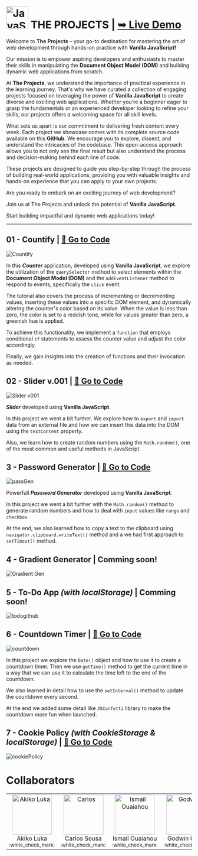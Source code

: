 # <img src="https://github.com/Pilag6/the-projects/assets/79191808/433f614c-5069-4d4a-b2d6-e7384edcfcf1" width=60px title="JavaScript"> THE PROJECTS | <a href="https://pilag6.github.io/the-projects/"><strong>➥ Live Demo</strong></a>


Welcome to **The Projects** – your go-to destination for mastering the art of web development through hands-on practice with **Vanilla JavaScript!** 

Our mission is to empower aspiring developers and enthusiasts to master their skills in manipulating the **Document Object Model (DOM)** and building dynamic web applications from scratch.

At **The Projects**, we understand the importance of practical experience in the learning journey. That's why we have curated a collection of engaging projects focused on leveraging the power of **Vanilla JavaScript** to create diverse and exciting web applications. Whether you're a beginner eager to grasp the fundamentals or an experienced developer looking to refine your skills, our projects offers a welcoming space for all skill levels.

What sets us apart is our commitment to delivering fresh content every week. Each project we showcase comes with its complete source code available on this **GitHub**. We encourage you to explore, dissect, and understand the intricacies of the codebase. This open-access approach allows you to not only see the final result but also understand the process and decision-making behind each line of code.

These projects are designed to guide you step-by-step through the process of building real-world applications, providing you with valuable insights and hands-on experience that you can apply to your own projects.

Are you ready to embark on an exciting journey of web development? 

Join us at The Projects and unlock the potential of **Vanilla JavaScript**. 

Start building impactful and dynamic web applications today!

---

## 01 - Countify | [:rocket: Go to Code](https://github.com/Pilag6/the-projects/tree/main/01-counterApp)
![Countify](https://github.com/Pilag6/the-projects/assets/79191808/2ce1f722-76f8-4e39-9f94-eea4ab777a0f)

In this ***Counter*** application, developed using **Vanilla JavaScript**, we explore the utilization of the `querySelector` method to select elements within the **Document Object Model (DOM)** and the `addEventListener` method to respond to events, specifically the `click` event.

The tutorial also covers the process of incrementing or decrementing values, inserting these values into a specific DOM element, and dynamically altering the counter's color based on its value. When the value is less than zero, the color is set to a reddish tone, while for values greater than zero, a greenish hue is applied.

To achieve this functionality, we implement a `function` that employs conditional `if` statements to assess the counter value and adjust the color accordingly.

Finally, we gain insights into the creation of functions and their invocation as needed.

## 02 - Slider v.001 | [:rocket: Go to Code](https://github.com/Pilag6/the-projects/tree/main/02-slider-1)
![Slider v001](https://github.com/Pilag6/the-projects/assets/79191808/b1313430-be41-4a4d-8b64-bf0a5b7216c4)

***Slider*** developed using **Vanilla JavaScript**. 

In this project we went a bit further. We explore how to `export` and `import` data from an external file and how we can insert this data into the DOM using the `textContent` property.

Also, we learn how to create random numbers using the `Math.random()`, one of the most common and useful methods in JavaScript.

## 3 - Password Generator | [:rocket: Go to Code](https://github.com/Pilag6/the-projects/tree/main/03-passGen)
![passGen](https://github.com/Pilag6/the-projects/assets/79191808/7f544902-3f90-460e-9d9b-98a7ae8cb7ea)

Powerfull ***Password Generator*** developed using **Vanilla JavaScript**.

In this project we went a bit further with the `Math.random()` method to generate random numbers and how to deal with `input` values like `range` and `checkbox`.

At the end, we also learned how to copy a text to the clipboard using `navigator.clipboard.writeText()` method and a we had first approach to `setTimout()` method.

## 4 - Gradient Generator | Comming soon!
![Gradient Gen](https://github.com/Pilag6/the-projects/assets/79191808/0dedc481-b072-42ea-b479-377390dd6aaa)

## 5 - To-Do App *(with localStorage)* | Comming soon!
![todogithub](https://github.com/Pilag6/the-projects/assets/79191808/68497608-0c58-41d3-b6f7-296d879e133a)

## 6 - Countdown Timer | [:rocket: Go to Code](https://github.com/Pilag6/the-projects/tree/main/06-countdownTimer)
![countdown](https://github.com/Pilag6/the-projects/assets/79191808/2b97d599-b073-4de5-971b-7b15ff17d7ee)

In this project we explore the `Date()` object and how to use it to create a countdown timer. Then we use `getTime()` method to get the current time in a way that we can use it to calculate the time left to the end of the countdown. 

We also learned in detail how to use the `setInterval()` method to update the countdown every second.

At the end we added some detail like `JSConfetti` library to make the countdown more fun when launched.

## 7 - Cookie Policy *(with CookieStorage & localStorage)*  | [:rocket: Go to Code](https://github.com/Pilag6/the-projects/tree/main/7-cookiePolicy)
![cookiePolicy](https://github.com/Pilag6/the-projects/assets/79191808/3e73d2af-2347-42a0-8ab6-9cce04aa351f)


# Collaborators

<table>
  <tbody>
    <tr>
      <td align="center" valign="top">
        <a href="https://github.com/akiko-luka" target="_blank">
          <img width="108" src="https://avatars.githubusercontent.com/u/138122651?v=4" alt="Akiko Luka" />
        </a><br />
        <div>Akiko Luka</div>
        <sub>:white_check_mark:</sub>
      </td>
       <td align="center" valign="top">
        <a href="https://github.com/Cmbs86" target="_blank">
          <img width="108" src="https://avatars.githubusercontent.com/u/138121655?v=44" alt="Carlos " />
        </a><br />
        <div>Carlos Sousa</div>
        <sub>:white_check_mark:</sub>
      </td>
      <td align="center" valign="top">
        <a href="https://github.com/I-Ouaiahou" target="_blank">
          <img width="108" src="https://avatars.githubusercontent.com/u/138121207?v=4" alt="Ismail Ouaiahou" />
        </a><br />
        <div>Ismail Ouaiahou</div>
        <sub>:white_check_mark:</sub>
      </td>
      <td align="center" valign="top">
        <a href="https://github.com/ckdonah" target="_blank">
          <img width="108" src="https://avatars.githubusercontent.com/u/138124430?v=4" alt="Godwin " />
        </a><br />
        <div>Godwin Onah</div>
        <sub>:white_check_mark:</sub>
      </td>
    </tr>
  </tbody>
</table>

